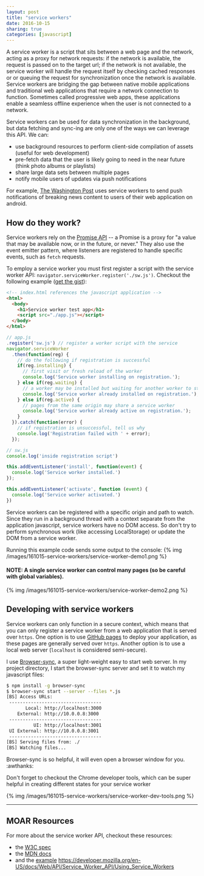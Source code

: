 ```yaml
---
layout: post
title: "service workers"
date: 2016-10-15
sharing: true
categories: [javascript]
---
```


A service worker is a script that sits between a web page and the network, acting as a proxy for network requests: if the network is available, the request is passed on to the target url; if the network is not available, the service worker will handle the request itself by checking cached responses or or queuing the request for synchronization once the network is available. Service workers are bridging the gap between native mobile applications and traditional web applications that require a network connection to function. Sometimes called progressive web apps, these applications enable a seamless offline experience when the user is not connected to a network.

<!--more-->
Service workers can be used for data synchronization in the background, but data fetching and sync-ing are only one of the ways we can leverage this API. We can:

* use background resources to perform client-side compilation of assets  (useful for web development)
* pre-fetch data that the user is likely going to need in the near future (think photo albums or playlists)
* share large data sets between multiple pages
* notify mobile users of updates via push notifications

For example, [The Washington Post](https://www.washingtonpost.com/) uses service workers to send push notifications of breaking news content to users of their web application on android.

## How do they work?
Service workers rely on the [Promise API](https://developer.mozilla.org/en-US/docs/Web/JavaScript/Reference/Global_Objects/Promise) -- a Promise is a proxy for "a value that may be  available now, or in the future, or never." They also use the event emitter pattern, where listeners are registered to handle specific events, such as `fetch` requests.

To employ a service worker you must first register a script with the service worker API: `navigator.serviceWorker.register('./sw.js')`. Checkout the following example ([get the gist](https://gist.github.com/keighty/ec1a37a0f6475d7cdf2db64b01eff445.js)):

```html
<!-- index.html references the javascript application -->
<html>
  <body>
    <h1>Service worker test app</h1>
    <script src="./app.js"></script>
  </body>
</html>
```
```javascript
// app.js
.register('sw.js') // register a worker script with the service
navigator.serviceWorker
  .then(function(reg) {
    // do the following if registration is successful
    if(reg.installing) {
      // first visit or fresh reload of the worker
      console.log('Service worker installing on registration.');
    } else if(reg.waiting) {
      // a worker may be installed but waiting for another worker to stop
      console.log('Service worker already installed on registration.');
    } else if(reg.active) {
      // pages from the same origin may share a service worker
      console.log('Service worker already active on registration.');
    }
  }).catch(function(error) {
    // if registration is unsuccessful, tell us why
    console.log('Registration failed with ' + error);
  });
```
```javascript
// sw.js
console.log('inside registration script')

this.addEventListener('install', function(event) {
  console.log('Service worker installed.')
});

this.addEventListener('activate', function (event) {
  console.log('Service worker activated.')
})
```

Service workers can be registered with a specific origin and path to watch. Since they run in a background thread with a context separate from the application javascript, service workers have no DOM access. So don't try to perform synchronous work (like accessing LocalStorage) or update the DOM from a service worker.

Running this example code sends some output to the console:
{% img /images/161015-service-workers/service-worker-demo1.png %}

#### NOTE: A single service worker can control many pages (so be careful with global variables).

{% img /images/161015-service-workers/service-worker-demo2.png %}

## Developing with service workers
Service workers can only function in a secure context, which means that you can only register a service worker from a web application that is served over `https`. One option is to use [GitHub pages](https://pages.github.com/) to deploy your application, as these pages are generally served over `https`. Another option is to use a local web server (`localhost` is considered semi-secure).

I use [Browser-sync](https://www.browsersync.io/), a super light-weight easy to start web server. In my project directory, I start the browser-sync server and set it to watch my javascript files:

```bash
$ npm install -g browser-sync
$ browser-sync start --server --files *.js
[BS] Access URLs:
 ----------------------------------
       Local: http://localhost:3000
    External: http://10.0.0.8:3000
 ----------------------------------
          UI: http://localhost:3001
 UI External: http://10.0.0.8:3001
 ----------------------------------
[BS] Serving files from: ./
[BS] Watching files...
```

Browser-sync is so helpful, it will even open a browser window for you. :awthanks:

Don't forget to checkout the Chrome developer tools, which can be super helpful in creating different states for your service worker

{% img /images/161015-service-workers/service-worker-dev-tools.png %}

------------------------------
## MOAR Resources
For more about the service worker API, checkout these resources:

* the [W3C spec](https://www.w3.org/TR/service-workers/)
* the [MDN docs](https://developer.mozilla.org/en-US/docs/Web/API/Service_Worker_API)
* and the [example](https://github.com/mdn/sw-test/) https://developer.mozilla.org/en-US/docs/Web/API/Service_Worker_API/Using_Service_Workers
